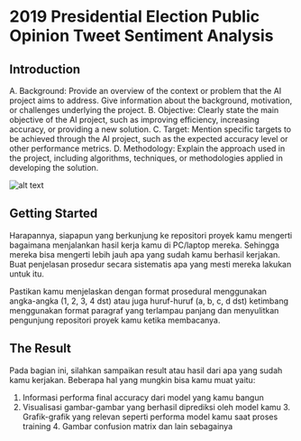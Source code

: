 # 2019 Presidential Election Public Opinion Tweet Sentiment Analysis

## Introduction 

A. Background: Provide an overview of the context or problem that the AI project aims to address. Give information about the background, motivation, or challenges underlying the project.
B. Objective: Clearly state the main objective of the AI project, such as improving efficiency, increasing accuracy, or providing a new solution.
C. Target: Mention specific targets to be achieved through the AI project, such as the expected accuracy level or other performance metrics.
D. Methodology: Explain the approach used in the project, including algorithms, techniques, or methodologies applied in developing the solution.

![alt text](?raw=true)

## Getting Started 

Harapannya, siapapun yang berkunjung ke repositori proyek kamu mengerti bagaimana menjalankan hasil kerja kamu di PC/laptop mereka. Sehingga mereka bisa mengerti lebih jauh apa yang sudah kamu berhasil kerjakan. Buat penjelasan prosedur secara sistematis apa yang mesti mereka lakukan untuk itu. 

Pastikan kamu menjelaskan dengan format prosedural menggunakan angka-angka (1, 2, 3, 4 dst) atau juga huruf-huruf (a, b, c, d dst) ketimbang menggunakan format paragraf yang terlampau panjang dan menyulitkan pengunjung repositori proyek kamu ketika membacanya. 

## The Result 

Pada bagian ini, silahkan sampaikan result atau hasil dari apa yang sudah kamu kerjakan. Beberapa hal yang mungkin bisa kamu muat yaitu: 
1. Informasi performa final accuracy dari model yang kamu bangun
2. Visualisasi gambar-gambar yang berhasil diprediksi oleh model kamu 3. Grafik-grafik yang relevan seperti performa model kamu saat proses training 4. Gambar confusion matrix dan lain sebagainya 
